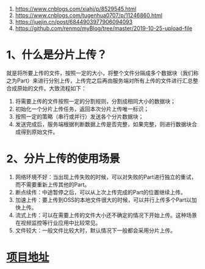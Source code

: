 1. https://www.cnblogs.com/xiahj/p/8529545.html
2. https://www.cnblogs.com/tugenhua0707/p/11246860.html
3. https://juejin.cn/post/6844903977906094093
4. https://github.com/renmo/myBlog/tree/master/2019-10-25-upload-file

# 1、什么是分片上传？
就是将所要上传的文件，按照一定的大小，将整个文件分隔成多个数据块（我们称之为Part）来进行分别上传，上传完之后再由服务端对所有上传的文件进行汇总整合成原始的文件。大致流程如下：
1. 将需要上传的文件按照一定的分割规则，分割成相同大小的数据块；
2. 初始化一个分片上传任务，返回本次分片上传唯一标识；
3. 按照一定的策略（串行或并行）发送各个分片数据块；
4. 发送完成后，服务端根据判断数据上传是否完整，如果完整，则进行数据块合成得到原始文件。 

# 2、分片上传的使用场景
1. 网络环境不好：当出现上传失败的时候，可以对失败的Part进行独立的重试，而不需要重新上传其他的Part。
2. 断点续传：中途暂停之后，可以从上次上传完成的Part的位置继续上传。
3. 加速上传：要上传到OSS的本地文件很大的时候，可以并行上传多个Part以加快上传。
4. 流式上传：可以在需要上传的文件大小还不确定的情况下开始上传。这种场景在视频监控等行业应用中比较常见。
5. 文件较大：一般文件比较大时，默认情况下一般都会采用分片上传。 


# [项目地址](https://github1s.com/renmo/myBlog/blob/master/2019-10-25-upload-file/upload.js)
